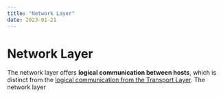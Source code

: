 ```yaml
---
title: "Network Layer"
date: 2023-01-21
---
```

# Network Layer
The network layer offers **logical communication between hosts**, which is distinct from the [logical communication from the Transport Layer](Notes/Transport%20Layer.md). The network layer 